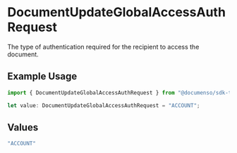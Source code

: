 # DocumentUpdateGlobalAccessAuthRequest

The type of authentication required for the recipient to access the document.

## Example Usage

```typescript
import { DocumentUpdateGlobalAccessAuthRequest } from "@documenso/sdk-typescript/models/operations";

let value: DocumentUpdateGlobalAccessAuthRequest = "ACCOUNT";
```

## Values

```typescript
"ACCOUNT"
```